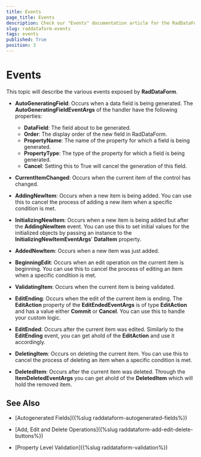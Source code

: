 ```yaml
---
title: Events
page_title: Events
description: Check our "Events" documentation article for the RadDataForm WPF control.
slug: raddataform-events
tags: events
published: True
position: 3
---
```


# Events

This topic will describe the various events exposed by **RadDataForm**.

* **AutoGeneratingField**: Occurs when a data field is being generated. The **AutoGeneratingFieldEventArgs** of the handler have the following properties:
	* **DataField**: The field about to be generated.
	* **Order**: The display order of the new field in RadDataForm.
	* **PropertyName**: The name of the property for which a field is being generated.
	* **PropertyType**: The type of the property for which a field is being generated.
	* **Cancel**: Setting this to True will cancel the generation of this field.

* **CurrentItemChanged**: Occurs when the current item of the control has changed.

* **AddingNewItem**: Occurs when a new item is being added. You can use this to cancel the process of adding a new item when a specific condition is met.

* **InitializingNewItem**: Occurs when a new item is being added but after the **AddingNewItem** event. You can use this to set initial values for the initialized objects by passing an instance to the **InitializingNewItemEventArgs**' **DataItem** property.

* **AddedNewItem**: Occurs when a new item was just added.

* **BeginningEdit**: Occurs when an edit operation on the current item is beginning. You can use this to cancel the process of editing an item when a specific condition is met.

* **ValidatingItem**: Occurs when the current item is being validated.

* **EditEnding**: Occurs when the edit of the current item is ending. The **EditAction** property of the **EditEndedEventArgs** is of type **EditAction** and has a value either **Commit** or **Cancel**. You can use this to handle your custom logic.

* **EditEnded**: Occurs after the current item was edited. Similarly to the **EditEnding** event, you can get ahold of the **EditAction** and use it accordingly.

* **DeletingItem**: Occurs on deleting the current item. You can use this to cancel the process of deleting an item when a specific condition is met.

* **DeletedItem**: Occurs after the current item was deleted. Through the **ItemDeletedEventArgs** you can get ahold of the **DeletedItem** which will hold the removed item.

## See Also

* [Autogenerated Fields]({%slug raddataform-autogenerated-fields%})

* [Add, Edit and Delete Operations]({%slug raddataform-add-edit-delete-buttons%})

* [Property Level Validation]({%slug raddataform-validation%})